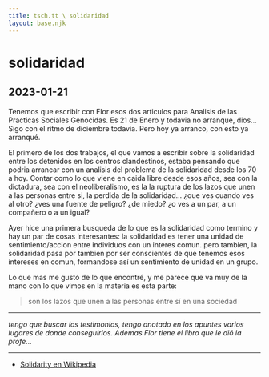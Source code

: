 ```yaml
---
title: tsch.tt \ solidaridad
layout: base.njk
---
```


# solidaridad

## 2023-01-21

Tenemos que escribir con Flor esos dos articulos para Analisis de las Practicas Sociales Genocidas. Es 21 de Enero y todavia no arranque, dios... Sigo con el ritmo de diciembre  todavia. Pero hoy ya arranco, con esto ya arranqué.

El primero de los dos trabajos, el que vamos a escribir sobre la solidaridad entre los detenidos en los centros clandestinos, estaba pensando que podria arrancar con un analisis del problema de la solidaridad desde los 70 a hoy. Contar como lo que viene en caida libre desde esos años, sea con la dictadura, sea con el neoliberalismo, es la la ruptura de los lazos que unen a las personas entre si, la perdida de la solidaridad... ¿que ves cuando ves al otro? ¿ves una fuente de peligro? ¿de miedo? ¿o ves a un par, a un compañero o a un igual?

Ayer hice una primera busqueda de lo que es la solidaridad como termino y hay un par de cosas interesantes: la solidaridad es tener una unidad de sentimiento/accion entre individuos con un interes comun. pero tambien, la solidaridad pasa por tambien por ser conscientes de que tenemos esos intereses en comun, formandose así un sentimiento de unidad en un grupo.

Lo que mas me gustó de lo que encontré, y me parece que va muy de la mano con lo que vimos en la materia es esta parte:

> son los lazos que unen a las personas entre sí en una sociedad

----

*tengo que buscar los testimonios, tengo anotado en los apuntes varios lugares de donde conseguirlos. Ademas Flor tiene el libro que le dió la profe...*

----

- [Solidarity en Wikipedia](https://en.wikipedia.org/wiki/Solidarity)